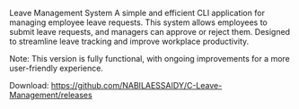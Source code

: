 Leave Management System
A simple and efficient CLI application for managing employee leave requests.
This system allows employees to submit leave requests, and managers can approve or reject them. Designed to streamline leave tracking and improve workplace productivity.

Note:
This version is fully functional, with ongoing improvements for a more user-friendly experience.

Download: https://github.com/NABILAESSAIDY/C-Leave-Management/releases
